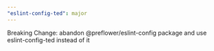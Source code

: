 ```yaml
---
"eslint-config-ted": major
---
```


Breaking Change: abandon @preflower/eslint-config package and use eslint-config-ted instead of it
